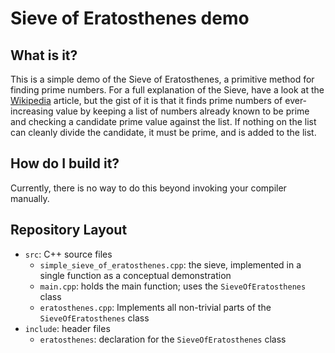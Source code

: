 
# Sieve of Eratosthenes demo

## What is it?

This is a simple demo of the Sieve of Eratosthenes, a primitive method
for finding prime numbers. For a full explanation of the Sieve, have a
look at the
[Wikipedia](https://en.wikipedia.org/wiki/Sieve_of_Eratosthenes)
article, but the gist of it is that it finds prime numbers of
ever-increasing value by keeping a list of numbers already known to be
prime and checking a candidate prime value against the list. If nothing
on the list can cleanly divide the candidate, it must be prime, and is
added to the list.

## How do I build it?

Currently, there is no way to do this beyond invoking your compiler
manually.

## Repository Layout

 * `src`: C++ source files
   * `simple_sieve_of_eratosthenes.cpp`: the sieve, implemented in a
     single function as a conceptual demonstration
   * `main.cpp`: holds the main function; uses the `SieveOfEratosthenes`
     class
   * `eratosthenes.cpp`: Implements all non-trivial parts of the
     `SieveOfEratosthenes` class
 * `include`: header files
   * `eratosthenes`: declaration for the `SieveOfEratosthenes` class

